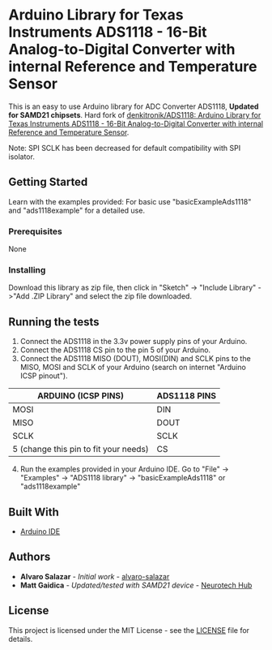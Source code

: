 # Arduino Library for Texas Instruments ADS1118 - 16-Bit Analog-to-Digital Converter with internal Reference and Temperature Sensor

This is an easy to use Arduino library for ADC Converter ADS1118, **Updated for SAMD21 chipsets**. Hard fork of [denkitronik/ADS1118: Arduino Library for Texas Instruments ADS1118 - 16-Bit Analog-to-Digital Converter with internal Reference and Temperature Sensor](https://github.com/denkitronik/ADS1118).

Note: SPI SCLK has been decreased for default compatibility with SPI isolator.

## Getting Started

Learn with the examples provided: For basic use "basicExampleAds1118" and "ads1118example" for a detailed use.

### Prerequisites

None

### Installing

Download this library as zip file, then click in "Sketch" -> "Include Library" ->"Add .ZIP Library" and select the zip file downloaded.

## Running the tests
1. Connect the ADS1118 in the 3.3v power supply pins of your Arduino.
2. Connect the ADS1118 CS pin to the pin 5 of your Arduino.
3. Connect the ADS1118 MISO (DOUT), MOSI(DIN) and SCLK pins to the MISO, MOSI and SCLK of your Arduino (search on internet "Arduino ICSP pinout").

|ARDUINO (ICSP PINS) |ADS1118 PINS |
| --- | --- |
| MOSI | DIN |
| MISO | DOUT |	
| SCLK | SCLK |
| 5 (change this pin to fit your needs) |CS |

4. Run the examples provided in your Arduino IDE. 
Go to "File" -> "Examples" -> "ADS1118 library" -> "basicExampleAds1118" or "ads1118example" 

## Built With
* [Arduino IDE](https://www.arduino.cc/)

## Authors
* **Alvaro Salazar** - *Initial work* - [alvaro-salazar](https://github.com/alvaro-salazar)
* **Matt Gaidica** - *Updated/tested with SAMD21 device* - [Neurotech Hub](https://github.com/Neurotech-Hub)

## License
This project is licensed under the MIT License - see the [LICENSE](LICENSE.md) file for details.
